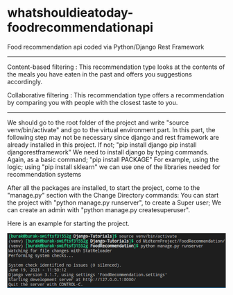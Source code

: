 # whatshouldieatoday-foodrecommendationapi
Food recommendation api coded via Python/Django Rest Framework

----------------------------------
Content-based filtering : This recommendation type looks at the contents of the meals you have eaten in the past and offers you suggestions accordingly.

Collaborative filtering : This recommendation type offers a recommendation by comparing you with people with the closest taste to you.

-----------------------------------

We should go to the root folder of the project and write "source venv/bin/activate" and go to the virtual environment part.
In this part, the following step may not be necessary since django and rest framework are already installed in this project.
    If not;
    "pip install django
    pip install djangorestframework"
    We need to install django by typing commands.
Again, as a basic command;
    "pip install PACKAGE"
    For example, using the logic;
    using "pip install sklearn" we can use one of the libraries needed for recommendation systems
    
After all the packages are installed, to start the project, come to the "manage.py" section with the Change Directory commands:
    You can start the project with "python manage.py runserver", to create a Super user;
    We can create an admin with "python manage.py createsuperuser".
    
Here is an example for starting the project.

![example start](project-start-example.png)

